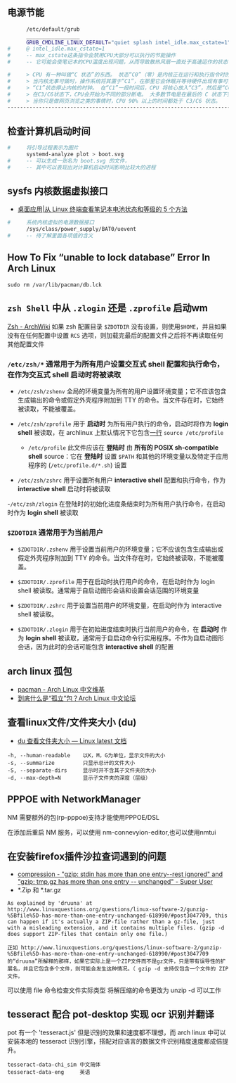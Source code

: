 ## 电源节能
```sh
      /etc/default/grub
      _________________
      GRUB_CMDLINE_LINUX_DEFAULT="quiet splash intel_idle.max_cstate=1"
#     @ intel_idle.max_cstate=1
#     -- max_cstate这条指令会禁用CPU大部分可以执行的节能操作
#     -- 它可能会使笔记本的CPU温度出现问题，从而导致散热风扇一直处于高速运作的状态

#     > CPU 有一种叫做“C 状态”的东西。 状态“C0”（零）是内核正在运行和执行指令时的状态。
#     > 当内核无事可做时，操作系统将其置于“C1”，在那里它会休眠并等待硬件出现有事可做，然后内核再次开始工作。
#     > “C1”状态停止内核的时钟。 在“C1”一段时间后，CPU 将核心放入“C3”，然后是“C6”（在较新的 CPU 上更多）。 
#     > 在C3/C6状态下，CPU会开始为不同的部分断电。 大多数节电是在最后的 C 状态下完成的，而在 C1 中，它最多会降低电压但不会切断电源。
#     > 当你只是做网页浏览之类的事情时，CPU 90% 以上的时间都处于 C3/C6 状态。
-------------------------------------------------------------------------------------------------------------------------------
``` 
##  检查计算机启动时间
```sh
#     将引导过程表示为图片
      systemd-analyze plot > boot.svg
#     -- 可以生成一张名为 boot.svg 的文件，
#     -- 其中可以表现出对计算机启动时间影响比较大的进程
```

##  sysfs 内核数据虚拟接口
- [桌面应用|从 Linux 终端查看笔记本电池状态和等级的 5 个方法](https://linux.cn/article-10353-1.html)
```sh
#     系统内核虚拟的电源数据接口
      /sys/class/power_supply/BAT0/uevent
#     -- 待了解里面各项值的含义 
```

## How To Fix “unable to lock database” Error In Arch Linux
  `sudo rm /var/lib/pacman/db.lck`


## `zsh Shell` 中从 `.zlogin` 还是 `.zprofile` 启动wm
[Zsh - ArchWiki](https://wiki.archlinux.org/title/Zsh#Startup/Shutdown_files)
如果 zsh 配置目录 `$ZDOTDIR` 没有设置，则使用`$HOME`，并且如果没有在任何配置中设置 `RCS` 选项，则加载完最后的配置文件之后将不再读取任何其他配置文件

### `/etc/zsh/*` 通常用于为所有用户设置交互式 shell 配置和执行命令，在作为交互式 shell 启动时将被读取
- `/etc/zsh/zshenv` 全局的环境变量为所有的用户设置环境变量；它不应该包含生成输出的命令或假定外壳程序附加到 TTY 的命令。当文件存在时，它始终被读取，不能被覆盖。

- `/etc/zsh/zprofile` 用于 **启动时** 为所有用户执行的命令，启动时将作为 **login shell** 被读取，在 archlinux 上默认情况下它包含[一行](https://gitlab.archlinux.org/archlinux/packaging/packages/zsh/-/blob/main/zprofile) `source /etc/profile`
    - `/etc/profile` 此文件应该在 **登陆时** 由 **所有的 POSIX sh-compatible shell** source：它在 **登陆时** 设置 `$PATH` 和其他的环境变量以及特定于应用程序的 (`/etc/profile.d/*.sh`) 设置

- `/etc/zsh/zshrc` 用于设置所有用户 **interactive shell** 配置和执行命令，作为 **interactive shell** 启动时将被读取

-`/etc/zsh/zlogin` 在登陆时的初始化进度条结束时为所有用户执行命令，在启动时作为 **login shell** 被读取

### `$ZDOTDIR` 通常用于为当前用户
- `$ZDOTDIR/.zshenv` 用于设置当前用户的环境变量；它不应该包含生成输出或假定外壳程序附加到 TTY 的命令。当文件存在时，它始终被读取，不能被覆盖。

- `$ZDOTDIR/.zprofile` 用于在启动时执行用户的命令，在启动时作为 login shell 被读取。通常用于自启动图形会话和设置会话范围的环境变量

- `$ZDOTDIR/.zshrc` 用于设置当前用户的环境变量，在启动时作为 interactive shell 被读取。

- `$ZDOTDIR/.zlogin` 用于在初始进度结束时执行当前用户的命令，在 **启动时** 作为 **login shell** 被读取，通常用于自启动命令行实用程序。不作为自启动图形会话，因为此时的会话可能包含 **interactive shell** 的配置



## arch linux 孤包
- [pacman - Arch Linux 中文维基](https://wiki.archlinuxcn.org/wiki/Pacman)
- [到底什么是“孤立”包？Arch Linux 中文论坛](https://bbs.archlinuxcn.org/viewtopic.php?id=12252)


## 查看linux文件/文件夹大小 (du)
- [du 查看文件夹大小 — Linux latest 文档](https://gnu-linux.readthedocs.io/zh/latest/Chapter01/00_du.html)

````
-h, --human-readable    以K，M，G为单位，显示文件的大小
-s, --summarize         只显示总计的文件大小
-S, --separate-dirs     显示时并不含其子文件夹的大小
-d, --max-depth=N       显示子文件夹的深度（层级）
````

## PPPOE with NetworkManager
NM 需要额外的包(rp-pppoe)支持才能使用PPPOE/DSL

在添加后重启 NM 服务，可以使用 nm-connevyion-editor,也可以使用nmtui


## 在安装firefox插件沙拉查词遇到的问题
- [compression - "gzip: stdin has more than one entry--rest ignored" and "gzip: tmp.gz has more than one entry -- unchanged" - Super User](https://superuser.com/questions/1237854/gzip-stdin-has-more-than-one-entry-rest-ignored-and-gzip-tmp-gz-has-more-t)
- *.Zip 和 *.tar.gz
````
As explained by 'druuna' at http://www.linuxquestions.org/questions/linux-software-2/gunzip-%5Bfile%5D-has-more-than-one-entry-unchanged-618990/#post3047709, this can happen if it's actually a ZIP-file rather than a gz-file, just with a misleading extension, and it contains multiple files. (gzip -d does support ZIP-files that contain only one file.)

正如 http://www.linuxquestions.org/questions/linux-software-2/gunzip-%5Bfile%5D-has-more-than-one-entry-unchanged-618990/#post3047709 的“druuna”所解释的那样，如果它实际上是一个ZIP文件而不是gz文件，只是带有误导性的扩展名，并且它包含多个文件，则可能会发生这种情况。（ gzip -d 支持仅包含一个文件的 ZIP 文件。
````
可以使用 file 命令检查文件实际类型
将解压缩的命令更改为 unzip -d 可以工作


## tesseract 配合 pot-desktop 实现 ocr 识别并翻译
pot 有一个 'tesseract.js' 但是识别的效果和速度都不理想，而 arch linux 中可以安装本地的 tesseract 识别引擎，搭配对应语言的数据文件识别精度速度都成倍提升。
````
tesseract-data-chi_sim 中文简体
tesseract-data-eng     英语
````
